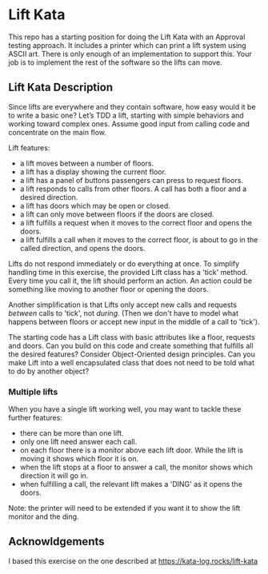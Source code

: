 Lift Kata
==========

This repo has a starting position for doing the Lift Kata with an Approval testing approach. It includes a printer which can print a lift system using ASCII art. There is only enough of an implementation to support this. Your job is to implement the rest of the software so the lifts can move.

Lift Kata Description
---------------------

Since lifts are everywhere and they contain software, how easy would it be to write a basic one? Let’s TDD a lift, starting with simple behaviors and working toward complex ones. Assume good input from calling code and concentrate on the main flow.

Lift features:

- a lift moves between a number of floors.
- a lift has a display showing the current floor.
- a lift has a panel of buttons passengers can press to request floors.
- a lift responds to calls from other floors. A call has both a floor and a desired direction.
- a lift has doors which may be open or closed.
- a lift can only move between floors if the doors are closed.
- a lift fulfills a request when it moves to the correct floor and opens the doors.
- a lift fulfills a call when it moves to the correct floor, is about to go in the called direction, and opens the doors.

Lifts do not respond immediately or do everything at once. To simplify handling time in this exercise, the provided Lift class has a 'tick' method. Every time you call it, the lift should perform an action. An action could be something like moving to another floor or opening the doors.

Another simplification is that Lifts only accept new calls and requests _between_ calls to 'tick', not _during_. (Then we don't have to model what happens between floors or accept new input in the middle of a call to 'tick').

The starting code has a Lift class with basic attributes like a floor, requests and doors. Can you build on this code and create something that fulfills all the desired features? Consider Object-Oriented design principles. Can you make Lift into a well encapsulated class that does not need to be told what to do by another object? 

### Multiple lifts
When you have a single lift working well, you may want to tackle these further features: 

- there can be more than one lift.
- only one lift need answer each call.
- on each floor there is a monitor above each lift door. While the lift is moving it shows which floor it is on.
- when the lift stops at a floor to answer a call, the monitor shows which direction it will go in.
- when fulfilling a call, the relevant lift makes a 'DING' as it opens the doors.

Note: the printer will need to be extended if you want it to show the lift monitor and the ding.

Acknowldgements
---------------

I based this exercise on the one described at https://kata-log.rocks/lift-kata


